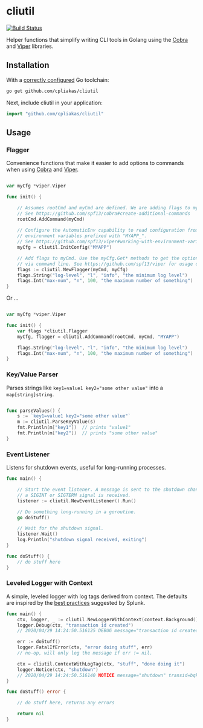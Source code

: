 # cliutil

[![Build Status](https://travis-ci.org/cpliakas/cliutil.svg?branch=master)](https://travis-ci.org/cpliakas/cliutil)

Helper functions that simplify writing CLI tools in Golang using the [Cobra](https://github.com/spf13/cobra) and [Viper](https://github.com/spf13/viper) libraries.

## Installation

With a [correctly configured](https://golang.org/doc/install#testing) Go toolchain:

```sh
go get github.com/cpliakas/cliutil
```

Next, include cliutil in your application:

```go
import "github.com/cpliakas/cliutil"
```

## Usage

### Flagger

Convenience functions that make it easier to add options to commands when using [Cobra](https://github.com/spf13/cobra) and [Viper](https://github.com/spf13/viper).

```go

var myCfg *viper.Viper

func init() {

	// Assumes rootCmd and myCmd are defined. We are adding flags to myCmd.
	// See https://github.com/spf13/cobra#create-additional-commands
	rootCmd.AddCommand(myCmd)
    
	// Configure the AutomaticEnv capability to read configuration from
	// environment variables prefixed with "MYAPP_".
	// See https://github.com/spf13/viper#working-with-environment-variables
	myCfg = cliutil.InitConfig("MYAPP")

	// Add flags to myCmd. Use the myCfg.Get* methods to get the options passed
	// via command line. See https://github.com/spf13/viper for usage docs.
	flags := cliutil.NewFlagger(myCmd, myCfg)
	flags.String("log-level", "l", "info", "the minimum log level")
	flags.Int("max-num", "n", 100, "the maximum number of something")
}
```

Or ...

```go

var myCfg *viper.Viper

func init() {
	var flags *cliutil.Flagger
	myCfg, flagger = cliutil.AddCommand(rootCmd, myCmd, "MYAPP")

	flags.String("log-level", "l", "info", "the minimum log level")
	flags.Int("max-num", "n", 100, "the maximum number of something")
}

```

### Key/Value Parser

Parses strings like `key1=value1 key2="some other value"` into a `map[string]string`.

```go

func parseValues() {
	s := `key1=value1 key2="some other value"`
	m := cliutil.ParseKeyValue(s)
	fmt.Println(m["key1"])  // prints "value1"
	fmt.Println(m["key2"])  // prints "some other value"
}

```

### Event Listener

Listens for shutdown events, useful for long-running processes.

```go
func main() {

	// Start the event listener. A message is sent to the shutdown channel when
	// a SIGINT or SIGTERM signal is received.
	listener := cliutil.NewEventListener().Run()

	// Do something long-running in a goroutine.
	go doStuff()

	// Wait for the shutdown signal.
	listener.Wait()
	log.Println("shutdown signal received, exiting")
}

func doStuff() {
	// do stuff here
}
```

### Leveled Logger with Context

A simple, leveled logger with log tags derived from context. The defaults are inspired by the [best practices](https://dev.splunk.com/enterprise/docs/developapps/logging/loggingbestpractices/) suggested by Splunk.

```go
func main() {
	ctx, logger, _ := cliutil.NewLoggerWithContext(context.Background(), cliutil.LogDebug)
	logger.Debug(ctx, "transaction id created")
	// 2020/04/29 14:24:50.516125 DEBUG message="transaction id created" transid=bqkoscmg10l5tdt068i0

	err := doStuff()
	logger.FatalIfError(ctx, "error doing stuff", err)
	// no-op, will only log the message if err != nil.

	ctx = cliutil.ContextWithLogTag(ctx, "stuff", "done doing it")
	logger.Notice(ctx, "shutdown")
	// 2020/04/29 14:24:50.516140 NOTICE message="shutdown" transid=bqkoscmg10l5tdt068i0 stuff="done doing it"
}

func doStuff() error {

	// do stuff here, returns any errors

	return nil
}
```